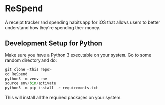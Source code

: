 # ReSpend

A receipt tracker and spending habits app for iOS that allows users to better understand how they're spending their money.

## Development Setup for Python

Make sure you have a Python 3 executable on your system.
Go to some random directory and do:

```python
git clone <this repo>
cd ReSpend
python3 -m venv env
source env/bin/activate
python3 -m pip install -r requirements.txt
```

This will install all the required packages on your system.
